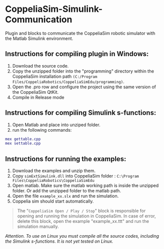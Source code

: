 # CoppeliaSim-Simulink-Communication
Plugin and blocks to communicate the CoppeliaSim robotic simulator with the Matlab Simulink environment.

## Instructions for compiling plugin in Windows:


1. Download the source code.
2. Copy the unzipped folder into the "programming" directory within the CoppeliaSim installation path
`(C:/Program Files/CoppeliaRobotics/CoppeliaSimEdu/programming)`.
3. Open the .pro row and configure the project using the same version of the CoppeliaSim QtKit.
4. Compile in Release mode

## Instructions for compiling Simulink s-functions:


1. Open Matlab and place into unziped folder. 
2. run the following commands:
```matlab
mex gettable.cpp
mex settable.cpp
```

## Instructions for running the examples:


1. Download the examples and unzip them.
2. Copy `simExtSimulink.dll` into CoppeliaSim folder : `C:\Program Files\CoppeliaRobotics\CoppeliaSimEdu`
3. Open matlab. Make sure the matlab working path is inside the unzipped folder. Or add the unzipped folder to the matlab path.
4. Open the file `example_xx.slx` and run the simulation.
5. Coppelia sim should start automatically.


>The "`CoppeliaSim Open / Play / Stop`" block is responsible for opening and running the simulation in CoppeliaSim. In case of error, delete this block, open the example "example_xx.ttt" and run the simulation manually.



*Attention. To use on Linux you must compile all the source codes, including the Simulink s-functions. It is not yet tested on Linux.*


